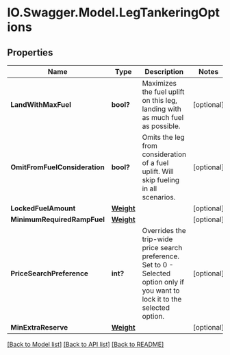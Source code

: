 # IO.Swagger.Model.LegTankeringOptions
## Properties

Name | Type | Description | Notes
------------ | ------------- | ------------- | -------------
**LandWithMaxFuel** | **bool?** | Maximizes the fuel uplift on this leg, landing with as much fuel as possible. | [optional] 
**OmitFromFuelConsideration** | **bool?** | Omits the leg from consideration of a fuel uplift.  Will skip fueling in all scenarios. | [optional] 
**LockedFuelAmount** | [**Weight**](Weight.md) |  | [optional] 
**MinimumRequiredRampFuel** | [**Weight**](Weight.md) |  | [optional] 
**PriceSearchPreference** | **int?** | Overrides the trip-wide price search preference.  Set to 0 - Selected option only if you want to lock it to the selected option. | [optional] 
**MinExtraReserve** | [**Weight**](Weight.md) |  | [optional] 

[[Back to Model list]](../README.md#documentation-for-models) [[Back to API list]](../README.md#documentation-for-api-endpoints) [[Back to README]](../README.md)

